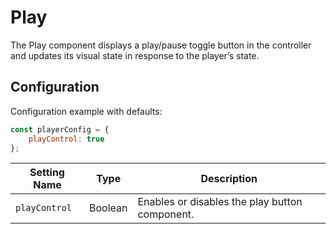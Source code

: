 # Play

The Play component displays a play/pause toggle button in the controller and updates its visual state in response to the player’s state.

## Configuration

Configuration example with defaults:

```javascript
const playerConfig = {
    playControl: true
};
```

| Setting Name  | Type    | Description                                    |
| ------------- | ------- | ---------------------------------------------- |
| `playControl` | Boolean | Enables or disables the play button component. |